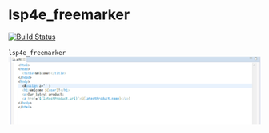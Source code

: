 # lsp4e_freemarker

[![Build Status](https://secure.travis-ci.org/angelozerr/lsp4e_freemarker.png)](http://travis-ci.org/angelozerr/lsp4e_freemarker)

`lsp4e_freemarker` 
 ![Editor Config](screenshots/FreemarkerLSPDemo.gif)